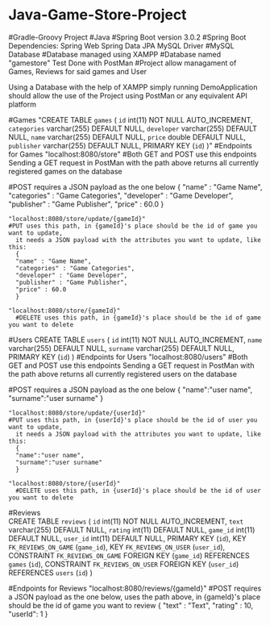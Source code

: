 # Java-Game-Store-Project

#Gradle-Groovy Project
#Java
#Spring Boot version 3.0.2
#Spring Boot Dependencies:
    Spring Web
    Spring Data JPA
    MySQL Driver
#MySQL Database
#Database managed using XAMPP
#Database named "gamestore"
Test Done with PostMan
#Project allow managament of Games, Reviews for said games and User

Using a Database with the help of XAMPP
simply running DemoApplication should allow the use of the Project using PostMan or any equivalent API platform

#Games 
"CREATE TABLE `games` (
  `id` int(11) NOT NULL AUTO_INCREMENT,
  `categories` varchar(255) DEFAULT NULL,
  `developer` varchar(255) DEFAULT NULL,
  `name` varchar(255) DEFAULT NULL,
  `price` double DEFAULT NULL,
  `publisher` varchar(255) DEFAULT NULL,
  PRIMARY KEY (`id`)
)"
#Endpoints for Games
    "localhost:8080/store"
    #Both GET and POST use this endpoints
    Sending a GET request in PostMan with the path above
    returns all currently registered games on the database
   
   #POST requires a JSON payload as the one below
    {
    "name" : "Game Name",
    "categories" : "Game Categories",
    "developer" : "Game Developer",
    "publisher" : "Game Publisher",
    "price" : 60.0
    }
    
    "localhost:8080/store/update/{gameId}"
    #PUT uses this path, in {gameId}'s place should be the id of game you want to update,
      it needs a JSON payload with the attributes you want to update, like this:
      {
      "name" : "Game Name",
      "categories" : "Game Categories",
      "developer" : "Game Developer",
      "publisher" : "Game Publisher",
      "price" : 60.0
      }
      
    "localhost:8080/store/{gameId}"
      #DELETE uses this path, in {gameId}'s place should be the id of game you want to delete

#Users
CREATE TABLE `users` (
  `id` int(11) NOT NULL AUTO_INCREMENT,
  `name` varchar(255) DEFAULT NULL,
  `surname` varchar(255) DEFAULT NULL,
  PRIMARY KEY (`id`)
)
#Endpoints for Users
    "localhost:8080/users"
    #Both GET and POST use this endpoints
    Sending a GET request in PostMan with the path above
    returns all currently registered users on the database
   
   #POST requires a JSON payload as the one below
    {
    "name":"user name",
    "surname":"user surname"
    }
    
    "localhost:8080/store/update/{userId}"
    #PUT uses this path, in {userId}'s place should be the id of user you want to update,
      it needs a JSON payload with the attributes you want to update, like this:
      {
      "name":"user name",
      "surname":"user surname"
      }
      
    "localhost:8080/store/{userId}"
      #DELETE uses this path, in {userId}'s place should be the id of user you want to delete

#Reviews    
 CREATE TABLE `reviews` (
  `id` int(11) NOT NULL AUTO_INCREMENT,
  `text` varchar(255) DEFAULT NULL,
  `rating` int(11) DEFAULT NULL,
  `game_id` int(11) DEFAULT NULL,
  `user_id` int(11) DEFAULT NULL,
  PRIMARY KEY (`id`),
  KEY `FK_REVIEWS_ON_GAME` (`game_id`),
  KEY `FK_REVIEWS_ON_USER` (`user_id`),
  CONSTRAINT `FK_REVIEWS_ON_GAME` FOREIGN KEY (`game_id`) REFERENCES `games` (`id`),
  CONSTRAINT `FK_REVIEWS_ON_USER` FOREIGN KEY (`user_id`) REFERENCES `users` (`id`)
)   

#Endpoints for Reviews
    "localhost:8080/reviews/{gameId}"
    #POST requires a JSON payload as the one below, uses the path above, in {gameId}'s place should be the id of game you want to review 
    {
    "text" : "Text",
    "rating" : 10,
    "userId": 1
    }
    
